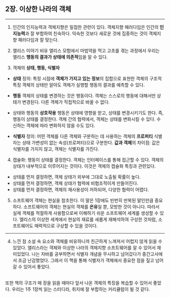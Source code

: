 ## 2장. 이상한 나라의 객체
<hr>

1. 인간의 인지능력과 객체지향은 밀접한 관련이 있다.
객체지향 패러다임은 인간의 **인지능력**과 잘 부합하여 친숙하다. 
익숙한 것보다 새로운 것에 집중하는 것이 객체지향 패러다임과 잘 맞는다.

2. 앨리스 이야기 비유
앨리스 모험에서 마법약을 먹고 고초를 겪는 과정에서 우리는 앨리스 **행동의 결과가 상태에 의존적**임을 알 수 있다.


3. 객체의 **상태, 행동, 식별자**

- **상태**
정의: 특정 시점에 **객체가 가지고 있는 정보**의 집합으로 표현한 객체의 구조적 특징
객체의 상태만 알아도 객체가 실행할 행동의 결과를 예측할 수 있다. 

- **행동**
객체의 상태를 변경하는 것은 행동이다. 객체는 스스로의 행동에 대해서만 상태가 변경된다.
다른 객체가 직접적으로 바꿀 수 없다.

- 상태와 행동의 **상호작용**
행동은 상태에 영향을 받고, 상태를 변경시키기도 한다. 
즉, 행동이 상태를 결정한다. 
객체 간의 협력에서, 객체는 상태를 변화시킬 수 있다. 수신하는 객체에 따라 변화하지 않을 수도 있다.

- **식별자**
정의: 어떤 객체를 다른 객체와 구분하는 데 사용하는 객체의 **프로퍼티**
식별자는 상태 가변성이 없는 속성(프로퍼티)으로 구분한다.
**값과 객체**의 차이점: 값은 식별자를 가지지 않고, 객체는 식별자를 가진다. 

4. 캡슐화: 행동이 상태를 결정한다.
객체는 인터페이스를 통해 접근할 수 있다. 객체의 상태가 내부적으로 이루어지는 것이다.
이것은 객체의 캡슐화 특징과 관련있다.
- 상태를 먼저 결정하면, 객체 상태가 외부에 그대로 노출될 확률이 높다. 
- 상태를 먼저 결정하면, 객체 상태가 협력에 비협조적이게 만들어진다. 
- 상태를 먼저 결정하면, 객체의 재사용성이 저하되어, 다양한 협력이 어렵다. 

5. 소프트웨어 객체는 현실을 참조한다.
이 말은 1장에도 빈번히 반복된 말인만큼 중요하다.
소프트웨어의 객체는 현실의 객체를 **은유**일 뿐, 모방한 것이 아니다.
따라서 실제 객체를 적절하게 사용함으로써 이해하기 쉬운 소프트웨어 세계를 생성할 수 있다. 
앨리스의 이상한 세계에서 현실의 재료를 새롭게 재해석하여 구성한 것처럼, 소프트웨어도 매력적으로 구상할 수 있을 것이다.

<hr>

4. 느낀 점
소설 속 요소와 객체를 비유하니까 친근하게 느껴져서 어렵지 않게 읽을 수 있었다.
앨리스라는 객체와 이상한 나라의 객체지향 소프트웨어를 알 수 있어서 재미있었다.
나는 자바를 공부하면서 식별자 개념을 무시하고 넘어갔다가 중간고사에서 조금 난감했었다.
그래서 이 책을 통해 식별자가 객체에서 중요한 점을 짚고 넘어갈 수 있어서 좋았다.
<br>
또한 책의 구조가 매 장을 읽을 때마다 앞서 나온 객체의 특징을 복습할 수 있어서 좋았다.
우리는 1주 1장씩 읽는 스터디라, 취지에 잘 부합하는 커리큘럼이 될 것 같다.
